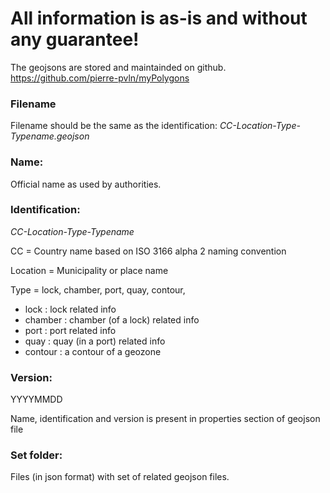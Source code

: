 # All information is as-is and without any guarantee!

The geojsons are stored and maintainded on github. https://github.com/pierre-pvln/myPolygons

### Filename
Filename should be the same as the identification: _CC-Location-Type-Typename.geojson_

### Name:
Official name as used by authorities.

### Identification: 
_CC-Location-Type-Typename_

CC			= Country name based on ISO 3166 alpha 2 naming convention

Location	= Municipality or place name 

Type		= lock, chamber, port, quay, contour, 
* lock : lock related info
* chamber : chamber (of a lock) related info
* port : port related info
* quay : quay (in a port) related info
* contour : a contour of a geozone		


### Version:
YYYYMMDD

Name, identification and version is present in properties section of geojson file

### Set folder:
Files (in json format) with set of related geojson files.
